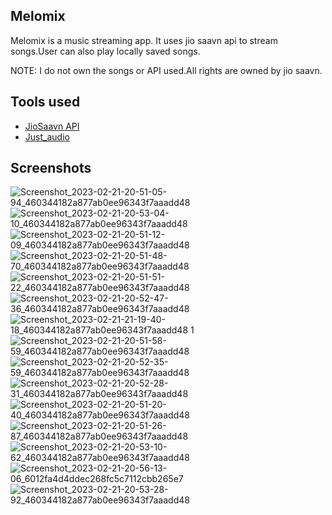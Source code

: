 ## Melomix

Melomix is a music streaming app.
It uses jio saavn api to stream songs.User can also play locally saved songs.

NOTE: I do not own the songs or API used.All rights are owned by jio saavn. 

## Tools used

- [JioSaavn API](https://docs.saavn.me/)
- [Just_audio](https://pub.dev/packages/just_audio)

## Screenshots


![Screenshot_2023-02-21-20-51-05-94_460344182a877ab0ee96343f7aaadd48](https://user-images.githubusercontent.com/86603322/220390952-626eef53-3b85-4a02-9482-19b8a3e2c183.png)
![Screenshot_2023-02-21-20-53-04-10_460344182a877ab0ee96343f7aaadd48](https://user-images.githubusercontent.com/86603322/220391146-73475c96-29e0-46b4-938d-89dc0da6b133.png)
![Screenshot_2023-02-21-20-51-12-09_460344182a877ab0ee96343f7aaadd48](https://user-images.githubusercontent.com/86603322/220391256-14c9d537-26d9-41cc-9321-2774ad314399.png)
![Screenshot_2023-02-21-20-51-48-70_460344182a877ab0ee96343f7aaadd48](https://user-images.githubusercontent.com/86603322/220391658-dd7d94dc-147d-4718-8c32-0c089e2cc5f5.png)
![Screenshot_2023-02-21-20-51-51-22_460344182a877ab0ee96343f7aaadd48](https://user-images.githubusercontent.com/86603322/220391686-b1f88cb5-dee9-4e29-a85b-b6386de86b07.png)
![Screenshot_2023-02-21-20-52-47-36_460344182a877ab0ee96343f7aaadd48](https://user-images.githubusercontent.com/86603322/220391737-d5dcd314-547b-4c97-b6b7-e3d1856ba609.png)
![Screenshot_2023-02-21-21-19-40-18_460344182a877ab0ee96343f7aaadd48 1](https://user-images.githubusercontent.com/86603322/220393559-d2214180-bdfb-46ae-8289-7ca13d0d5a95.png)
![Screenshot_2023-02-21-20-51-58-59_460344182a877ab0ee96343f7aaadd48](https://user-images.githubusercontent.com/86603322/220391929-24f4c5df-c812-4a60-a437-252ca62ecfec.png)
![Screenshot_2023-02-21-20-52-35-59_460344182a877ab0ee96343f7aaadd48](https://user-images.githubusercontent.com/86603322/220392072-a6b5d349-654a-4913-9bcd-6fbe951516ab.png)
![Screenshot_2023-02-21-20-52-28-31_460344182a877ab0ee96343f7aaadd48](https://user-images.githubusercontent.com/86603322/220392198-4d01db6e-c863-4059-ac83-fc628f926892.png)
![Screenshot_2023-02-21-20-51-20-40_460344182a877ab0ee96343f7aaadd48](https://user-images.githubusercontent.com/86603322/220392744-cea2cfda-49ca-4eca-bff0-dbf05430e4e5.png)
![Screenshot_2023-02-21-20-51-26-87_460344182a877ab0ee96343f7aaadd48](https://user-images.githubusercontent.com/86603322/220393022-41824ff6-fb33-4625-af31-f658d4e79d75.png)
![Screenshot_2023-02-21-20-53-10-62_460344182a877ab0ee96343f7aaadd48](https://user-images.githubusercontent.com/86603322/220393835-ad98fa87-92cc-419f-8468-ae542f9e8b57.png)
![Screenshot_2023-02-21-20-56-13-06_6012fa4d4ddec268fc5c7112cbb265e7](https://user-images.githubusercontent.com/86603322/220393716-2ec7c846-2d46-4e59-ae05-cfe3317dfecd.png)
![Screenshot_2023-02-21-20-53-28-92_460344182a877ab0ee96343f7aaadd48](https://user-images.githubusercontent.com/86603322/220392513-8b2f9201-35ba-4ebe-a6a0-046ee517502a.png)
